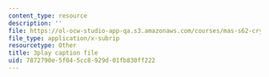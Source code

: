 ```yaml
---
content_type: resource
description: ''
file: https://ol-ocw-studio-app-qa.s3.amazonaws.com/courses/mas-s62-cryptocurrency-engineering-and-design-spring-2018/7872790e5f045cc8929d01fb830ff222_7o5shPC0R2k.vtt
file_type: application/x-subrip
resourcetype: Other
title: 3play caption file
uid: 7872790e-5f04-5cc8-929d-01fb830ff222
---
```


